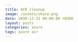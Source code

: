 ```yaml
---
title: ACR cleanup
image: /assets/share.png
date: 2030-12-31 06:00:00 +0300
layout: posts
categories: azure
tags: azure acr
---
```




<!--
https://learn.microsoft.com/en-us/azure/container-registry/container-registry-retention-policy
https://learn.microsoft.com/en-us/azure/container-registry/container-registry-tasks-scheduled

-->
